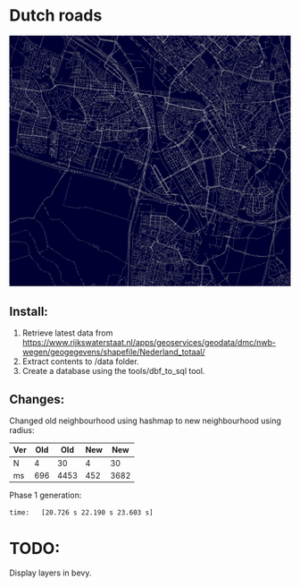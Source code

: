 # Dutch roads

![map](docs/map.png)

## Install:
1. Retrieve latest data from https://www.rijkswaterstaat.nl/apps/geoservices/geodata/dmc/nwb-wegen/geogegevens/shapefile/Nederland_totaal/
2. Extract contents to /data folder.
3. Create a database using the tools/dbf_to_sql tool.


## Changes:

Changed old neighbourhood using hashmap to new neighbourhood using radius:

|Ver|Old|Old|New|New|
|---|---|---|---|---|
| N | 4 | 30| 4 | 30|
|ms |696| 4453| 452 |3682|

Phase 1 generation:
```
time:   [20.726 s 22.190 s 23.603 s]
```


# TODO:
Display layers in bevy.